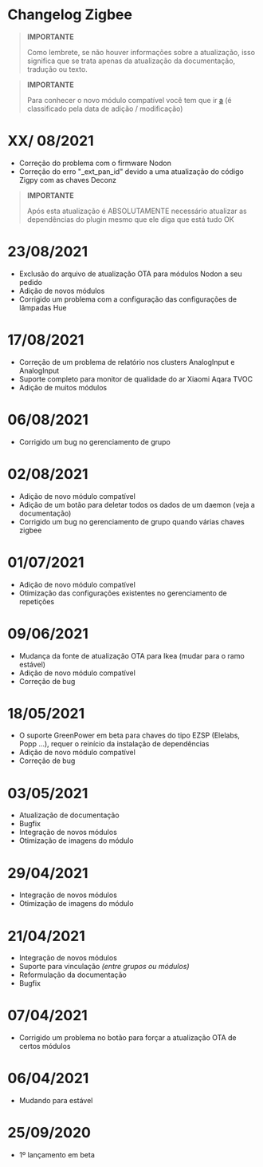 # Changelog Zigbee

>**IMPORTANTE**
>
>Como lembrete, se não houver informações sobre a atualização, isso significa que se trata apenas da atualização da documentação, tradução ou texto.

>**IMPORTANTE**
>
>Para conhecer o novo módulo compatível você tem que ir [a](https://compatibility.jeedom.com/index.php?v=d&p=home&search=&plugin=zigbee) (é classificado pela data de adição / modificação)

# XX/ 08/2021

- Correção do problema com o firmware Nodon
- Correção do erro "\_ext_pan_id" devido a uma atualização do código Zigpy com as chaves Deconz

>**IMPORTANTE**
>
>Após esta atualização é ABSOLUTAMENTE necessário atualizar as dependências do plugin mesmo que ele diga que está tudo OK

# 23/08/2021

- Exclusão do arquivo de atualização OTA para módulos Nodon a seu pedido
- Adição de novos módulos 
- Corrigido um problema com a configuração das configurações de lâmpadas Hue

# 17/08/2021

- Correção de um problema de relatório nos clusters AnalogInput e AnalogInput
- Suporte completo para monitor de qualidade do ar Xiaomi Aqara TVOC
- Adição de muitos módulos

# 06/08/2021

- Corrigido um bug no gerenciamento de grupo

# 02/08/2021

- Adição de novo módulo compatível
- Adição de um botão para deletar todos os dados de um daemon (veja a documentação)
- Corrigido um bug no gerenciamento de grupo quando várias chaves zigbee


# 01/07/2021

- Adição de novo módulo compatível
- Otimização das configurações existentes no gerenciamento de repetições

# 09/06/2021

- Mudança da fonte de atualização OTA para Ikea (mudar para o ramo estável)
- Adição de novo módulo compatível
- Correção de bug

# 18/05/2021

- O suporte GreenPower em beta para chaves do tipo EZSP (Elelabs, Popp ...), requer o reinício da instalação de dependências
- Adição de novo módulo compatível
- Correção de bug

# 03/05/2021

- Atualização de documentação
- Bugfix
- Integração de novos módulos
- Otimização de imagens do módulo

# 29/04/2021

- Integração de novos módulos
- Otimização de imagens do módulo

# 21/04/2021

- Integração de novos módulos
- Suporte para vinculação *(entre grupos ou módulos)*
- Reformulação da documentação
- Bugfix

# 07/04/2021

- Corrigido um problema no botão para forçar a atualização OTA de certos módulos

# 06/04/2021

- Mudando para estável

# 25/09/2020

- 1º lançamento em beta
